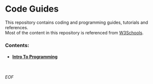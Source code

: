 # Code Guides

This repository contains coding and programming guides, tutorials and references.<br>
Most of the content in this repository is referenced from [W3Schools][w3schools].

[w3schools]: https://www.w3schools.com 'click to open (hold ctrl for new window)'

### Contents:
- #### [Intro To Programming][intro-to-programming]

[intro-to-programming]: https://github.com/rento-fox/Code-Guides/tree/main/Intro%20To%20Programming

<br>

*EOF*
